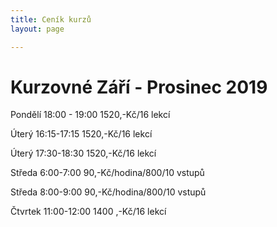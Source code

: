 ```yaml
---
title: Ceník kurzů
layout: page

---
```

# **Kurzovné Září - Prosinec 2019**

Pondělí 18:00 - 19:00                         1520,-Kč/16 lekcí

Úterý 16:15-17:15                              1520,-Kč/16 lekcí

Úterý 17:30-18:30                               1520,-Kč/16 lekcí

Středa 6:00-7:00                                 90,-Kč/hodina/800/10 vstupů

Středa 8:00-9:00                                 90,-Kč/hodina/800/10 vstupů

Čtvrtek 11:00-12:00                           1400 ,-Kč/16 lekcí